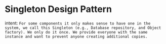 # Singleton Design Pattern

intent: `For some components it only makes sense to have one in the system, we call this Singleton (e.g., Database repository, and Object factory). We only do it once. We provide everyone with the same instance and want to prevent anyone creating additional copies.`
